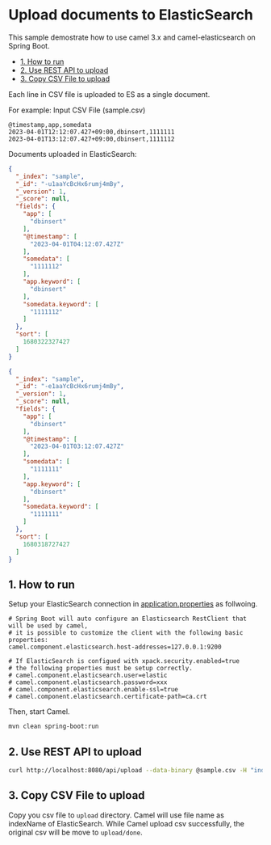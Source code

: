 # Upload documents to ElasticSearch

This sample demostrate how to use camel 3.x and camel-elasticsearch on Spring Boot.

- [1. How to run](#1-how-to-run)
- [2. Use REST API to upload](#2-use-rest-api-to-upload)
- [3. Copy CSV File to upload](#3-copy-csv-file-to-upload)


Each line in CSV file is uploaded to ES as a single document.

For example:
Input CSV File (sample.csv)
```csv
@timestamp,app,somedata
2023-04-01T12:12:07.427+09:00,dbinsert,1111111
2023-04-01T13:12:07.427+09:00,dbinsert,1111112
```

Documents uploaded in ElasticSearch:
```json
{
  "_index": "sample",
  "_id": "-u1aaYcBcHx6rumj4mBy",
  "_version": 1,
  "_score": null,
  "fields": {
    "app": [
      "dbinsert"
    ],
    "@timestamp": [
      "2023-04-01T04:12:07.427Z"
    ],
    "somedata": [
      "1111112"
    ],
    "app.keyword": [
      "dbinsert"
    ],
    "somedata.keyword": [
      "1111112"
    ]
  },
  "sort": [
    1680322327427
  ]
}
```

```json
{
  "_index": "sample",
  "_id": "-e1aaYcBcHx6rumj4mBy",
  "_version": 1,
  "_score": null,
  "fields": {
    "app": [
      "dbinsert"
    ],
    "@timestamp": [
      "2023-04-01T03:12:07.427Z"
    ],
    "somedata": [
      "1111111"
    ],
    "app.keyword": [
      "dbinsert"
    ],
    "somedata.keyword": [
      "1111111"
    ]
  },
  "sort": [
    1680318727427
  ]
}
```

## 1. How to run

Setup your ElasticSearch connection in [application.properties](src/main/java/com/sample/Application.java) as follwoing.
```properties
# Spring Boot will auto configure an Elasticsearch RestClient that will be used by camel, 
# it is possible to customize the client with the following basic properties:
camel.component.elasticsearch.host-addresses=127.0.0.1:9200

# If ElasticSearch is configued with xpack.security.enabled=true
# the following properties must be setup correctly.
# camel.component.elasticsearch.user=elastic
# camel.component.elasticsearch.password=xxx
# camel.component.elasticsearch.enable-ssl=true
# camel.component.elasticsearch.certificate-path=ca.crt
```

Then, start Camel.
```sh
mvn clean spring-boot:run
```

## 2. Use REST API to upload

```sh
curl http://localhost:8080/api/upload --data-binary @sample.csv -H "indexName: sample" -H "content-type: text/html"
```

## 3. Copy CSV File to upload

Copy you csv file to `upload` directory.
Camel will use file name as indexName of ElasticSearch.
While Camel upload csv successfully, the original csv will be move to `upload/done`.

